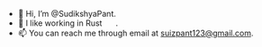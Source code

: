 - 👋 Hi, I’m @SudikshyaPant.
- 🌱 I like working in Rust <img src="https://github.com/user-attachments/assets/c1a53f75-3fc5-47bc-965e-0e8fad289531" width=20 height=10>.
- 📫 You can reach me through email at suizpant123@gmail.com.

<!---
SudikshyaPant/SudikshyaPant is a ✨ special ✨ repository because its `README.md` (this file) appears on your GitHub profile.
You can click the Preview link to take a look at your changes.
--->
